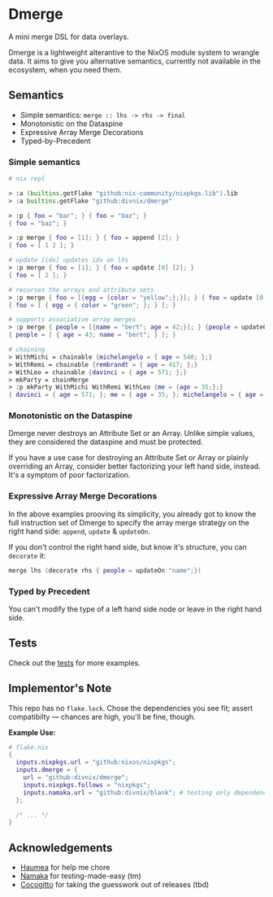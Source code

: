 # Dmerge

A mini merge DSL for data overlays.

Dmerge is a lightweight alterantive to the NixOS module system to wrangle data.
It aims to give you alternative semantics, currently not available in the ecosystem, when you need them.

## Semantics

- Simple semantics: `merge :: lhs -> rhs -> final`
- Monotonistic on the Dataspine
- Expressive Array Merge Decorations
- Typed-by-Precedent

### Simple semantics

```nix
# nix repl

> :a (builtins.getFlake "github:nix-community/nixpkgs.lib").lib
> :a builtins.getFlake "github:divnix/dmerge"

> :p { foo = "bar"; } { foo = "baz"; }
{ foo = "baz"; }

> :p merge { foo = [1]; } { foo = append [2]; }
{ foo = [ 1 2 ]; }

# update [idx] updates idx on lhs
> :p merge { foo = [1]; } { foo = update [0] [2]; }
{ foo = [ 2 ]; }

# recurses the arrays and attribute sets
> :p merge { foo = [{egg = {color = "yellow";};}]; } { foo = update [0] [{egg = {color = "green";};}]; }
{ foo = [ { egg = { color = "green"; }; } ]; }

# supports associative array merges
> :p merge { people = [{name = "bert"; age = 42;}]; } {people = updateOn "name" [{name = "bert"; age = 43;}]; }
{ people = [ { age = 43; name = "bert"; } ]; }

# chaining
> WithMichi = chainable {michelangelo = { age = 548; };}
> WithRemi = chainable {rembrandt = { age = 417; };}
> WithLeo = chainable {davinci = { age = 571; };}
> mkParty = chainMerge
> :p mkParty WithMichi WithRemi WithLeo {me = {age = 35;};}
{ davinci = { age = 571; }; me = { age = 35; }; michelangelo = { age = 548; }; rembrandt = { age = 417; }; }

```

### Monotonistic on the Dataspine

Dmerge never destroys an Attribute Set or an Array.
Unlike simple values, they are considered the dataspine and must be protected.

If you have a use case for destroying an Attribute Set or Array or plainly overriding an Array,
consider better factorizing your left hand side, instead. It's a symptom of poor factorization.

### Expressive Array Merge Decorations

In the above examples prooving its simplicity, you already got to know the full instruction set
of Dmerge to specify the array merge strategy on the right hand side: `append`, `update` & `updateOn`.

If you don't control the right hand side, but know it's structure, you can `decorate` it:

```nix
merge lhs (decorate rhs { people = updateOn "name";})
```

### Typed by Precedent

You can't modify the type of a left hand side node or leave in the right hand side.

## Tests

Check out the [tests](https://github.com/divnix/dmerge/tree/main/tests) for more examples.

## Implementor's Note

This repo has no `flake.lock`. Chose the dependencies you see fit; assert compatibilty &mdash; chances are high, you'll be fine, though.

**Example Use:**

```nix
# flake.nix
{
  inputs.nixpkgs.url = "github:nixos/nixpkgs";
  inputs.dmerge = {
    url = "github:divnix/dmerge";
    inputs.nixpkgs.follows = "nixpkgs";
    inputs.namaka.url = "github:divnix/blank"; # testing only dependency
  };

  /* ... */
}
```

## Acknowledgements

- [Haumea](https://github.com/nix-community/haumea) for help me chore
- [Namaka](https://github.com/nix-community/namaka) for testing-made-easy (tm)
- [Cocogitto](https://github.com/cocogitto/cocogitto) for taking the guesswork out of releases (tbd)
